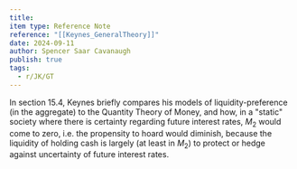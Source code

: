 ```yaml
---
title: 
item type: Reference Note
reference: "[[Keynes_GeneralTheory]]"
date: 2024-09-11
author: Spencer Saar Cavanaugh
publish: true
tags:
  - r/JK/GT
---
```

In section 15.4, Keynes briefly compares his models of liquidity-preference (in the aggregate) to the Quantity Theory of Money, and how, in a "static" society where there is certainty regarding future interest rates, $M_2$ would come to zero, i.e. the propensity to hoard would diminish, because the liquidity of holding cash is largely (at least in $M_2$) to protect or hedge against uncertainty of future interest rates.